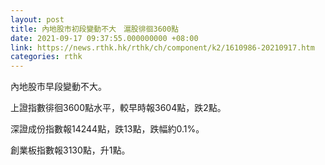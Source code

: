```yaml
---
layout: post
title: 內地股市初段變動不大　滬股徘徊3600點
date: 2021-09-17 09:37:55.000000000 +08:00
link: https://news.rthk.hk/rthk/ch/component/k2/1610986-20210917.htm
categories: rthk
---
```


內地股市早段變動不大。

上證指數徘徊3600點水平，較早時報3604點，跌2點。

深證成份指數報14244點，跌13點，跌幅約0.1%。

創業板指數報3130點，升1點。
